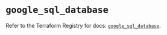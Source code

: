 # `google_sql_database`

Refer to the Terraform Registry for docs: [`google_sql_database`](https://registry.terraform.io/providers/hashicorp/google-beta/5.43.1/docs/resources/google_sql_database).
